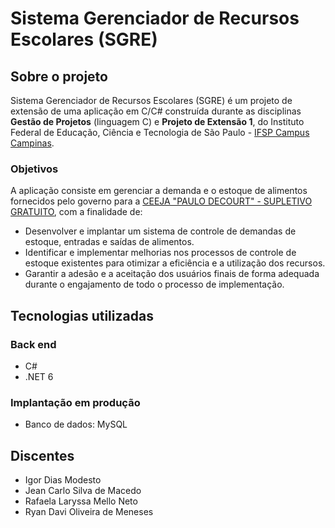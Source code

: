 # Sistema Gerenciador de Recursos Escolares (SGRE)

## Sobre o projeto

Sistema Gerenciador de Recursos Escolares (SGRE) é um projeto de extensão de uma aplicação em C/C# construída durante as disciplinas **Gestão de Projetos** (linguagem C) e **Projeto de Extensão 1**, do Instituto Federal de Educação, Ciência e Tecnologia de São Paulo - [IFSP Campus Campinas](https://github.com/IFSP-Campus-Campinas-TADS).


### Objetivos

A aplicação consiste em gerenciar a demanda e o estoque de alimentos fornecidos pelo governo para a [CEEJA "PAULO DECOURT" - SUPLETIVO GRATUITO](https://tarcisomesquita.github.io/ceejapd/), com a finalidade de:
- Desenvolver e implantar um sistema de controle de demandas de estoque, entradas e saídas de alimentos.
- Identificar e implementar melhorias nos processos de controle de estoque existentes para otimizar a eficiência e a utilização dos recursos.
- Garantir a adesão e a aceitação dos usuários finais de forma adequada durante o engajamento de todo o processo de implementação.

## Tecnologias utilizadas
### Back end
- C#
- .NET 6

### Implantação em produção
- Banco de dados: MySQL

## Discentes
- Igor Dias Modesto
- Jean Carlo Silva de Macedo
- Rafaela Laryssa Mello Neto
- Ryan Davi Oliveira de Meneses
